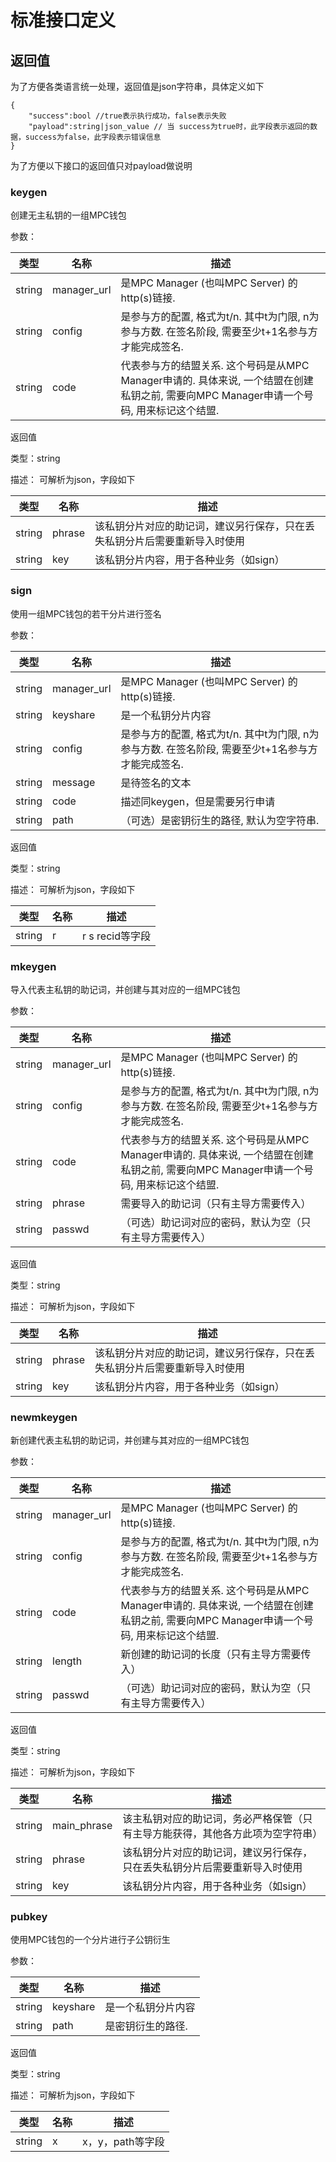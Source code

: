 
# 标准接口定义

## 返回值
为了方便各类语言统一处理，返回值是json字符串，具体定义如下
```
{
    "success":bool //true表示执行成功，false表示失败
    "payload":string|json_value // 当 success为true时，此字段表示返回的数据，success为false，此字段表示错误信息
}
```
为了方便以下接口的返回值只对payload做说明

### keygen

创建无主私钥的一组MPC钱包

参数：

| 类型 | 名称        | 描述                                |
| ---- | ----------- | ----------------------------------- |
| string    | manager_url | 是MPC Manager (也叫MPC Server) 的http(s)链接. |
| string    | config | 是参与方的配置, 格式为t/n. 其中t为门限, n为参与方数. 在签名阶段, 需要至少t+1名参与方才能完成签名. |
| string    | code | 代表参与方的结盟关系. 这个号码是从MPC Manager申请的. 具体来说, 一个结盟在创建私钥之前, 需要向MPC Manager申请一个号码, 用来标记这个结盟. |

返回值

类型：string

描述： 可解析为json，字段如下

| 类型 | 名称    | 描述                       |
| ---- | ------- | -------------------------- |
| string    | phrase | 该私钥分片对应的助记词，建议另行保存，只在丢失私钥分片后需要重新导入时使用 |
| string    | key | 该私钥分片内容，用于各种业务（如sign） |



### sign

使用一组MPC钱包的若干分片进行签名

参数：

| 类型 | 名称        | 描述                                |
| ---- | ----------- | ----------------------------------- |
| string    | manager_url | 是MPC Manager (也叫MPC Server) 的http(s)链接. |
| string    | keyshare | 是一个私钥分片内容 |
| string    | config | 是参与方的配置, 格式为t/n. 其中t为门限, n为参与方数. 在签名阶段, 需要至少t+1名参与方才能完成签名. |
| string    | message | 是待签名的文本 |
| string    | code | 描述同keygen，但是需要另行申请 |
| string    | path | （可选）是密钥衍生的路径, 默认为空字符串. |

返回值

类型：string

描述： 可解析为json，字段如下

| 类型 | 名称    | 描述                       |
| ---- | ------- | -------------------------- |
| string    | r | r s recid等字段 |



### mkeygen

导入代表主私钥的助记词，并创建与其对应的一组MPC钱包

参数：

| 类型 | 名称        | 描述                                |
| ---- | ----------- | ----------------------------------- |
| string    | manager_url | 是MPC Manager (也叫MPC Server) 的http(s)链接. |
| string    | config | 是参与方的配置, 格式为t/n. 其中t为门限, n为参与方数. 在签名阶段, 需要至少t+1名参与方才能完成签名. |
| string    | code | 代表参与方的结盟关系. 这个号码是从MPC Manager申请的. 具体来说, 一个结盟在创建私钥之前, 需要向MPC Manager申请一个号码, 用来标记这个结盟. |
| string    | phrase | 需要导入的助记词（只有主导方需要传入） |
| string    | passwd | （可选）助记词对应的密码，默认为空（只有主导方需要传入） |

返回值

类型：string

描述： 可解析为json，字段如下

| 类型 | 名称    | 描述                       |
| ---- | ------- | -------------------------- |
| string    | phrase | 该私钥分片对应的助记词，建议另行保存，只在丢失私钥分片后需要重新导入时使用 |
| string    | key | 该私钥分片内容，用于各种业务（如sign） |



### newmkeygen

新创建代表主私钥的助记词，并创建与其对应的一组MPC钱包

参数：

| 类型 | 名称        | 描述                                |
| ---- | ----------- | ----------------------------------- |
| string    | manager_url | 是MPC Manager (也叫MPC Server) 的http(s)链接. |
| string    | config | 是参与方的配置, 格式为t/n. 其中t为门限, n为参与方数. 在签名阶段, 需要至少t+1名参与方才能完成签名. |
| string    | code | 代表参与方的结盟关系. 这个号码是从MPC Manager申请的. 具体来说, 一个结盟在创建私钥之前, 需要向MPC Manager申请一个号码, 用来标记这个结盟. |
| string    | length | 新创建的助记词的长度（只有主导方需要传入） |
| string    | passwd | （可选）助记词对应的密码，默认为空（只有主导方需要传入） |

返回值

类型：string

描述： 可解析为json，字段如下

| 类型 | 名称    | 描述                       |
| ---- | ------- | -------------------------- |
| string    | main_phrase | 该主私钥对应的助记词，务必严格保管（只有主导方能获得，其他各方此项为空字符串） |
| string    | phrase | 该私钥分片对应的助记词，建议另行保存，只在丢失私钥分片后需要重新导入时使用 |
| string    | key | 该私钥分片内容，用于各种业务（如sign） |



### pubkey

使用MPC钱包的一个分片进行子公钥衍生

参数：

| 类型 | 名称        | 描述                                |
| ---- | ----------- | ----------------------------------- |
| string    | keyshare | 是一个私钥分片内容 |
| string    | path | 是密钥衍生的路径. |

返回值

类型：string

描述： 可解析为json，字段如下

| 类型 | 名称    | 描述                       |
| ---- | ------- | -------------------------- |
| string    | x | x，y，path等字段 |
